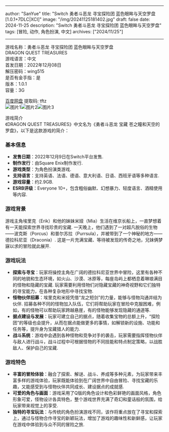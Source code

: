 
---
author: "SanYue"
title: "Switch 勇者斗恶龙 寻宝探险团 蓝色眼眸与天空罗盘[1.0.1+7DLC|XCI]"
image: "/img/20241125181402.jpg"
draft: false
date: 2024-11-25
description: "Switch 勇者斗恶龙 寻宝探险团 蓝色眼眸与天空罗盘"
tags: [冒险, 动作, 角色扮演, 中文]
archives: ["2024/11/25"]

---

游戏名称：勇者斗恶龙 寻宝探险团 蓝色眼眸与天空罗盘   
DRAGON QUEST TREASURES    
游戏语言：中文  
首发日期：2022年12月08日  
解压密码：wing515  
是否有金手指：是  
版本：1.0.1   
容量：3G

[百度网盘](https://pan.baidu.com/s/19m4-xji1jsIe_-WkJXxGGw) 提取码: tftz  
![图片1](/img/929c72.jpg)![图片2](/img/bfde3a.jpg)![图片3](/img/555b37.jpg)  

游戏简介  
《DRAGON QUEST TREASURES》中文名为《勇者斗恶龙 宝藏 苍之瞳和天空的罗盘》，以下是这款游戏的简介：

### 基本信息
- **发售日期**：2022年12月9日在Switch平台发售.
- **制作发行**：由Square Enix制作发行.
- **游戏类型**：为角色扮演类游戏.
- **支持语言**：支持英语、法语、德语、意大利语、日语、西班牙语等多种语言.
- **游戏容量**：约2.9GB.
- **ESRB评级**：Everyone 10+，包含粗俗幽默、幻想暴力、轻度语言、酒精使用等内容.

### 游戏背景
游戏主角埃里克（Erik）和他的妹妹米娅（Mia）生活在维京长船上，一直梦想着有一天能探索世界寻找珍贵的宝藏. 一天晚上，他们遇到了一对超凡脱俗的生物——波克斯（Porcus）和普尔苏拉（Purrsula），并被带到了一个神秘的地方——德拉科尼亚（Draconia）. 这是一片充满宝藏、等待被发现的传奇之地，兄妹俩梦寐以求的冒险就此展开.

### 游戏玩法
- **探索与寻宝**：玩家将操控主角在广阔的德拉科尼亚世界中冒险，这里有各种不同的地貌和生态环境，如火山、沙漠、冰原等，每座岛屿上都栖息着琳琅满目的怪物和隐藏的宝藏. 玩家需要利用怪物们对隐藏宝藏的神奇视野和它们独特的寻宝能力，在各种复杂地形中寻找宝物.
- **怪物伙伴招募**：埃里克和米娅凭借“龙之短剑”的力量，能够与怪物沟通并结为伙伴. 招募各种不同的怪物加入队伍，它们将帮助玩家在冒险中克服困难，例如，有的怪物可以帮助玩家跨越悬崖，有的怪物能够发现隐藏的通道等.
- **据点建设与发展**：玩家可建立自己的据点，随着收集宝物的总额上升，“探险团”的等级也会提升，从而在据点能做更多的事情，如解锁新的设施、功能和任务等，提升身为宝藏猎人的能力.
- **战斗系统**：游戏中会遇到各种怪物和竞争对手的袭击，玩家需要指挥怪物伙伴与敌人进行战斗，战斗过程中可根据怪物的不同技能和特点制定策略，以战胜敌人、保护自己的宝藏.

### 游戏特色
- **丰富的冒险体验**：融合了探索、解谜、战斗、养成等多种元素，为玩家带来丰富多样的游戏体验，玩家既能体验到在广阔世界中自由冒险、寻找宝藏的乐趣，又能感受到与怪物伙伴共同成长、建设据点的成就感.
- **可爱的角色与画面**：游戏采用了Q版的角色设计和色彩鲜艳的画面风格，角色形象可爱，怪物设计各具特色，整个游戏世界充满了奇幻和童话般的氛围，给玩家带来视觉上的享受.
- **独特的寻宝玩法**：与传统的角色扮演游戏不同，该作将重点放在了寻宝和探索上，通过与怪物合作寻宝的新颖玩法，增加了游戏的趣味性和新鲜感，让玩家在游戏中体验到与众不同的冒险之旅.
